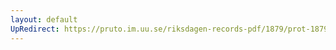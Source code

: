 ```yaml
---
layout: default
UpRedirect: https://pruto.im.uu.se/riksdagen-records-pdf/1879/prot-1879--fk--029/prot-1879--fk--029_029.pdf
---
```

